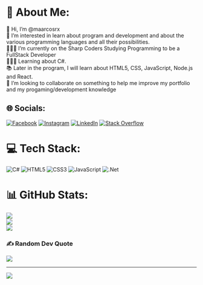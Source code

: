 # 💫 About Me:
👋 Hi, I’m @maarcosrx<br>👀 I’m interested in learn about program and development and about the various programming languages and all their possibilities.<br>👨🏻‍💻 I’m currently on the Sharp Coders Studying Programming to be a FullStack Developer<br>👨🏻‍💻 Learning about C#.<br>📚 Later in the program, I will learn about HTML5, CSS, JavaScript, Node.js and React.<br>💞️ I’m looking to collaborate on something to help me improve my portfolio and my progaming/development knowledge<br>


## 🌐 Socials:
[![Facebook](https://img.shields.io/badge/Facebook-%231877F2.svg?logo=Facebook&logoColor=white)](https://facebook.com/www.facebook.com/marcos.depadua) [![Instagram](https://img.shields.io/badge/Instagram-%23E4405F.svg?logo=Instagram&logoColor=white)](https://instagram.com/marcos.depadua) [![LinkedIn](https://img.shields.io/badge/LinkedIn-%230077B5.svg?logo=linkedin&logoColor=white)](https://www.linkedin.com/in/marcos-pádua-83ba37172/) [![Stack Overflow](https://img.shields.io/badge/-Stackoverflow-FE7A16?logo=stack-overflow&logoColor=white)](https://stackoverflow.com/users/20805172) 

# 💻 Tech Stack:
![C#](https://img.shields.io/badge/c%23-%23239120.svg?style=flat&logo=c-sharp&logoColor=white) ![HTML5](https://img.shields.io/badge/html5-%23E34F26.svg?style=flat&logo=html5&logoColor=white) ![CSS3](https://img.shields.io/badge/css3-%231572B6.svg?style=flat&logo=css3&logoColor=white) ![JavaScript](https://img.shields.io/badge/javascript-%23323330.svg?style=flat&logo=javascript&logoColor=%23F7DF1E) ![.Net](https://img.shields.io/badge/.NET-5C2D91?style=flat&logo=.net&logoColor=white)
# 📊 GitHub Stats:
![](https://github-readme-stats.vercel.app/api?username=maarcosrx&theme=shades-of-purple&hide_border=false&include_all_commits=true&count_private=false)<br/>
![](https://github-readme-streak-stats.herokuapp.com/?user=maarcosrx&theme=shades-of-purple&hide_border=false)<br/>
![](https://github-readme-stats.vercel.app/api/top-langs/?username=maarcosrx&theme=shades-of-purple&hide_border=false&include_all_commits=true&count_private=false&layout=compact)

### ✍️ Random Dev Quote
![](https://quotes-github-readme.vercel.app/api?type=horizontal&theme=radical)

---
[![](https://visitcount.itsvg.in/api?id=maarcosrx&icon=5&color=0)](https://visitcount.itsvg.in)

<!-- Proudly created with GPRM ( https://gprm.itsvg.in ) -->